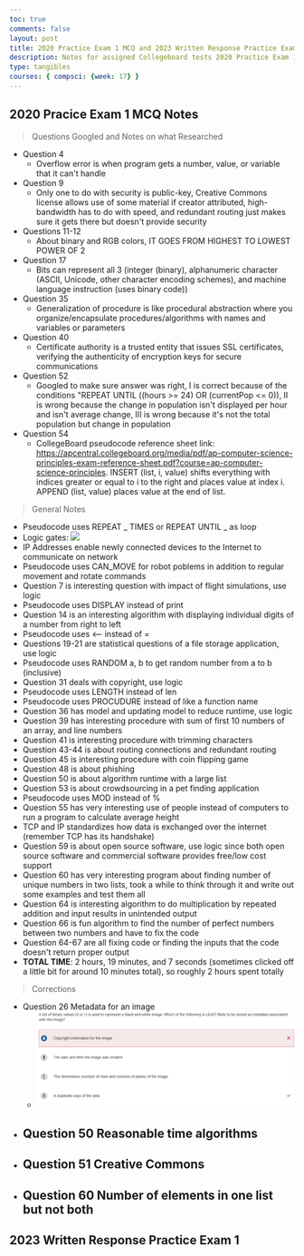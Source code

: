 ```yaml
---
toc: true
comments: false
layout: post
title: 2020 Practice Exam 1 MCQ and 2023 Written Response Practice Exam 1 Notes
description: Notes for assigned Collegeboard tests 2020 Practice Exam 1 MCQ and 2023 Written Response Practice Exam 1
type: tangibles
courses: { compsci: {week: 17} }
---
```


## 2020 Pracice Exam 1 MCQ Notes
> Questions Googled and Notes on what Researched
- Question 4
    - Overflow error is when program gets a number, value, or variable that it can't handle
- Question 9
    - Only one to do with security is public-key, Creative Commons license allows use of some material if creator attributed, high-bandwidth has to do with speed, and redundant routing just makes sure it gets there but doesn't provide security
- Questions 11-12
    - About binary and RGB colors, IT GOES FROM HIGHEST TO LOWEST POWER OF 2
- Question 17
    - Bits can represent all 3 (integer (binary), alphanumeric character (ASCII, Unicode, other character encoding schemes), and machine language instruction (uses binary code))
- Question 35
    - Generalization of procedure is like procedural abstraction where you organize/encapsulate procedures/algorithms with names and variables or parameters
- Question 40
    - Certificate authority is a trusted entity that issues SSL certificates, verifying the authenticity of encryption keys for secure  communications
- Question 52
    - Googled to make sure answer was right, I is correct because of the conditions "REPEAT UNTIL ((hours >= 24) OR (currentPop <= 0)), II is wrong because the change in population isn't displayed per hour and isn't average change, III is wrong because it's not the total population but change in population
- Question 54
    - CollegeBoard pseudocode reference sheet link: https://apcentral.collegeboard.org/media/pdf/ap-computer-science-principles-exam-reference-sheet.pdf?course=ap-computer-science-principles. INSERT (list, i, value) shifts everything with indices greater or equal to i to the right and places value at index i. APPEND (list, value) places value at the end of list.

> General Notes
- Pseudocode uses REPEAT _ TIMES or REPEAT UNTIL _ as loop
- Logic gates: <img src="https://global.discourse-cdn.com/codecademy/original/5X/9/2/5/e/925ecf1588b896bd5e07dfd730abfb17b4c138ee.png">
- IP Addresses enable newly connected devices to the Internet to communicate on network
- Pseudocode uses CAN_MOVE for robot poblems in addition to regular movement and rotate commands
- Question 7 is interesting question with impact of flight simulations, use logic
- Pseudocode uses DISPLAY instead of print
- Question 14 is an interesting algorithm with displaying individual digits of a number from right to left
- Pseudocode uses <-- instead of =
- Questions 19-21 are statistical questions of a file storage application, use logic
- Pseudocode uses RANDOM a, b to get random number from a to b (inclusive)
- Question 31 deals with copyright, use logic
- Pseudocode uses LENGTH instead of len
- Pseudocode uses PROCUDURE instead of like a function name
- Question 36 has model and updating model to reduce runtime, use logic
- Question 39 has interesting procedure with sum of first 10 numbers of an array, and line numbers
- Question 41 is interesting procedure with trimming characters
- Question 43-44 is about routing connections and redundant routing
- Question 45 is interesting procedure with coin flipping game
- Question 48 is about phishing
- Question 50 is about algorithm runtime with a large list
- Question 53 is about crowdsourcing in a pet finding application
- Pseudocode uses MOD instead of %
- Question 55 has very interesting use of people instead of computers to run a program to calculate average height
- TCP and IP standardizes how data is exchanged over the internet (remember TCP has its handshake)
- Question 59 is about open source software, use logic since both open source software and commercial software provides free/low cost support
- Question 60 has very interesting program about finding number of unique numbers in two lists, took a while to think through it and write out some examples and test them all
- Question 64 is interesting algorithm to do multiplication by repeated addition and input results in unintended output
- Question 66 is fun algorithm to find the number of perfect numbers between two numbers and have to fix the code
- Question 64-67 are all fixing code or finding the inputs that the code doesn't return proper output
- **TOTAL TIME**: 2 hours, 19 minutes, and 7 seconds (sometimes clicked off a little bit for around 10 minutes total), so roughly 2 hours spent totally

> Corrections
- Question 26 Metadata for an image
    - ![Alt text](image.png)
- Question 50 Reasonable time algorithms
    - 
- Question 51 Creative Commons
    - 
- Question 60 Number of elements in one list but not both
    - 

## 2023 Written Response Practice Exam 1